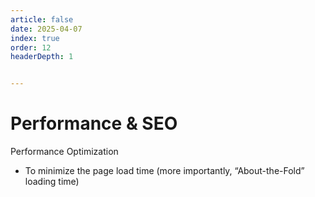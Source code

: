 ```yaml
---
article: false
date: 2025-04-07
index: true
order: 12
headerDepth: 1


---
```


#  Performance & SEO

Performance Optimization

- To minimize the page load time (more importantly, “About-the-Fold” loading time)